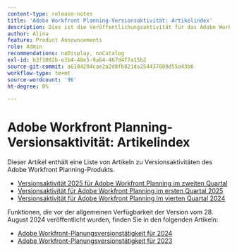 ```yaml
---
content-type: release-notes
title: 'Adobe Workfront Planning-Versionsaktivität: Artikelindex'
description: Dies ist die Veröffentlichungsaktivität für das Adobe Workfront Planning-Produkt.
author: Alina
feature: Product Announcements
role: Admin
recommendations: noDisplay, noCatalog
exl-id: b3f1002b-e3b4-48e5-9a64-467d4f7a15b2
source-git-commit: a6104204cae2a2d8fb021da254437008d55a43b6
workflow-type: tm+mt
source-wordcount: '96'
ht-degree: 0%

---
```


# Adobe Workfront Planning-Versionsaktivität: Artikelindex

Dieser Artikel enthält eine Liste von Artikeln zu Versionsaktivitäten des Adobe Workfront Planning-Produkts.

* [Versionsaktivität 2025 für Adobe Workfront Planning im zweiten Quartal](/help/quicksilver/product-announcements/product-releases/planning-release-activity/planning-release-activity-25-q2.md)
* [Versionsaktivität für Adobe Workfront Planning im ersten Quartal 2025](/help/quicksilver/product-announcements/product-releases/planning-release-activity/planning-release-activity-25-q1.md)
* [Versionsaktivität für Adobe Workfront Planning im vierten Quartal 2024](/help/quicksilver/product-announcements/product-releases/planning-release-activity/planning-release-activity-24-q4.md)

<!-- remove this after 25.1 and consider removing the pages too-->

Funktionen, die vor der allgemeinen Verfügbarkeit der Version vom 28. August 2024 veröffentlicht wurden, finden Sie in den folgenden Artikeln:

* [Adobe Workfront-Planungsversionstätigkeit für 2024](/help/quicksilver/planning/general/release-activity.md)
* [Adobe Workfront-Planungsversionstätigkeit für 2023](/help/quicksilver/planning/general/release-activity-archives-2023.md)
